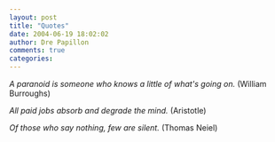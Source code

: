 ```yaml
---
layout: post
title: "Quotes"
date: 2004-06-19 18:02:02
author: Dre Papillon
comments: true
categories: 
---
```



*A paranoid is someone who knows a little of what's going on.*  (William Burroughs)

*All paid jobs absorb and degrade the mind.*  (Aristotle)

*Of those who say nothing, few are silent.*  (Thomas Neiel)
